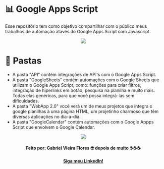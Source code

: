# 📊 Google Apps Script
Esse repositório tem como objetivo compartilhar com o público meus trabalhos de automação atavés do Google Apps Script com Javascript.

<p align='center'>
  <img src='https://user-images.githubusercontent.com/48156370/81830245-36d37880-9512-11ea-85c1-8773aca6f820.gif'>
</p>
  
# 📁 Pastas
- A pasta "API" contém integrações de API's com o Google Apps Script. 
- A pasta "GoogleSheets" contém automações com o Google Sheets que utilizam o Google Apps Script, como: funções para criar filtros, integração de hiperlinks em botão, pesquisa na planilha e muito mais. Todas elas genéricas, para que você possa integrá-las sem dificuldades.
- A pasta "WebApp 2.0" você verá um de meus projetos que integra o google planilhas à uma página HTML, um projetinho charmoso que têm diversas aplicações no dia-a-dia.
- A pasta "GoogleCalendar" contém automações com o Google Appps Script que envolvem o Google Calendar.

<p align='center'>
  <img src='https://user-images.githubusercontent.com/48156370/81830717-ce38cb80-9512-11ea-8e3d-a67611fb7b73.gif'>
</p>

<h4 align = "center">
Feito por: Gabriel Vieira Flores 🤓
depois de muito ☕☕☕
</h4>

<p align='center'>
  <strong><a href='https://www.linkedin.com/in/gvieiraf/'>Siga meu LinkedIn!</a></strong>
</p>
